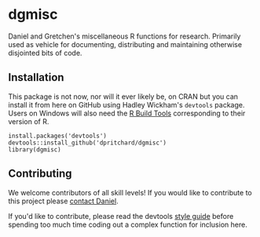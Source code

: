 # dgmisc

Daniel and Gretchen's miscellaneous R functions for research.  Primarily used as vehicle for documenting, distributing and maintaining otherwise disjointed bits of code.

## Installation
This package is not now, nor will it ever likely be, on CRAN but you can install it from here on GitHub using Hadley Wickham's `devtools` package.  Users on Windows will also need the [R Build Tools][rtools] corresponding to their version of R.

```
install.packages('devtools')
devtools::install_github('dpritchard/dgmisc')
library(dgmisc)
```

## Contributing
We welcome contributors of all skill levels!  If you would like to contribute to this project please [contact Daniel][dpcontact].  

If you'd like to contribute, please read the devtools [style guide][hwsg] before spending too much time coding out a complex function for inclusion here.  

[dpcontact]: http://www.pritchard.co/contact
[hwsg]: https://github.com/hadley/devtools/wiki/Style
[rtools]: http://cran.r-project.org/bin/windows/Rtools/